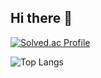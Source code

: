 ## Hi there 👋

[![Solved.ac Profile](http://mazassumnida.wtf/api/generate_badge?boj=lollipop03)](https://solved.ac/lollipop03)


![Top Langs](https://github-readme-stats.vercel.app/api/top-langs/?username=rer10013&layout=compact&theme=tokyonight)

<!--
**rer10013/rer10013** is a ✨ _special_ ✨ repository because its `README.md` (this file) appears on your GitHub profile.

Here are some ideas to get you started:

- 🔭 I’m currently working on ...
- 🌱 I’m currently learning ...
- 👯 I’m looking to collaborate on ...
- 🤔 I’m looking for help with ...
- 💬 Ask me about ...
- 📫 How to reach me: ...
- 😄 Pronouns: ...
- ⚡ Fun fact: ...
-->
